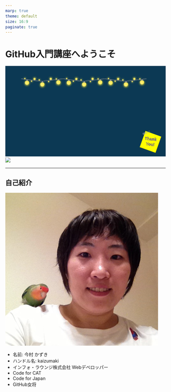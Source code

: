 ```yaml
---
marp: true
theme: default
size: 16:9
paginate: true
---
```


# GitHub入門講座へようこそ

![bg](images/bg.png)
![](white)

---

## 自己紹介

![bg right:40%　w:400　drop-shadow](images/imamurakazuki_square.jpg)

- 名前: 今村 かずき
- ハンドル名: kaizumaki
- インフォ・ラウンジ株式会社
Webデベロッパー
- Code for CAT
- Code for Japan
- GitHub女将
